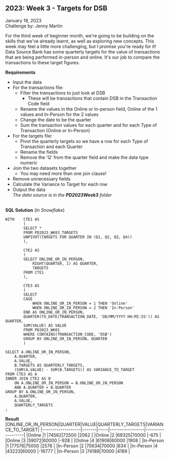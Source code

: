 **2023: Week 3 - Targets for DSB**
-------------------

January 18, 2023  
Challenge by: Jenny Martin  

For the third week of beginner month, we're going to be building on the skills that we've already learnt, as well as exploring new concepts. This week may feel a little more challenging, but I promise you're ready for it!
Data Source Bank has some quarterly targets for the value of transactions that are being performed in-person and online. It's our job to compare the transactions to these target figures.


**Requirements**
- Input the data
- For the transactions file:
  - Filter the transactions to just look at DSB 
    - These will be transactions that contain DSB in the Transaction Code field
  - Rename the values in the Online or In-person field, Online of the 1 values and In-Person for the 2 values
  - Change the date to be the quarter 
  - Sum the transaction values for each quarter and for each Type of Transaction (Online or In-Person) 
- For the targets file:
  - Pivot the quarterly targets so we have a row for each Type of Transaction and each Quarter 
  - Rename the fields
  - Remove the 'Q' from the quarter field and make the data type numeric 
- Join the two datasets together 
  - You may need more than one join clause!
- Remove unnecessary fields
- Calculate the Variance to Target for each row 
- Output the data  
*The data source is in the **PD2023Week3** folder*
  <br>
  <br>



**SQL Solution** (*In Snowflake*)  


    WITH    CTE1 AS 
            (
            SELECT * 
            FROM PD2023_WK03_TARGETS
            UNPIVOT(TARGETS FOR QUARTER IN (Q1, Q2, Q3, Q4))
            ),

            CTE2 AS
            (
            SELECT ONLINE_OR_IN_PERSON,
                RIGHT(QUARTER, 1) AS QUARTER,
                TARGETS
            FROM CTE1      
            ),
    
            CTE3 AS
            (
            SELECT 
            CASE
                WHEN ONLINE_OR_IN_PERSON = 1 THEN 'Online'
                WHEN ONLINE_OR_IN_PERSON = 2 THEN 'In-Person'
            END AS ONLINE_OR_IN_PERSON,
            QUARTER(TO_DATE(TRANSACTION_DATE, 'DD/MM/YYYY HH:MI:SS')) AS QUARTER,
            SUM(VALUE) AS VALUE
            FROM PD2023_WK01
            WHERE CONTAINS(TRANSACTION_CODE, 'DSB')
            GROUP BY ONLINE_OR_IN_PERSON, QUARTER
            )
    
    SELECT A.ONLINE_OR_IN_PERSON,
        A.QUARTER,
        A.VALUE,
        B.TARGETS AS QUARTERLY_TARGETS,
        (SUM(A.VALUE) - SUM(B.TARGETS)) AS VARIANCE_TO_TARGET
    FROM CTE3 AS A
    INNER JOIN CTE2 AS B
        ON A.ONLINE_OR_IN_PERSON = B.ONLINE_OR_IN_PERSON
        AND A.QUARTER = B.QUARTER
    GROUP BY A.ONLINE_OR_IN_PERSON,
        A.QUARTER,
        A.VALUE,
        QUARTERLY_TARGETS
    ;
        
**Result** 
|ONLINE_OR_IN_PERSON|QUARTER|VALUE|QUARTERLY_TARGETS|VARIANCE_TO_TARGET|
|-------------------|-------|-----|-----------------|------------------|
|Online             |1      |74562|72500            |2062              |
|Online             |2      |69325|70000            |-675              |
|Online             |3      |59072|60000            |-928              |
|Online             |4      |61908|60000            |1908              |
|In-Person          |1      |77576|75000            |2576              |
|In-Person          |2      |70634|70000            |634               |
|In-Person          |4      |43223|60000            |-16777            |
|In-Person          |3      |74189|70000            |4189              |


<br>
<br>

